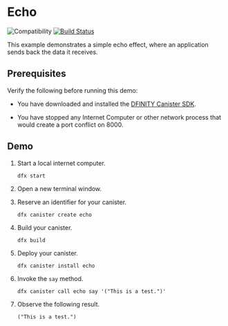 # Echo

![Compatibility](https://img.shields.io/badge/compatibility-0.6.24-blue)
[![Build Status](https://github.com/dfinity/examples/workflows/motoko-echo-example/badge.svg)](https://github.com/dfinity/examples/actions?query=workflow%3Amotoko-echo-example)

This example demonstrates a simple echo effect, where an application sends back
the data it receives.

## Prerequisites

Verify the following before running this demo:

*  You have downloaded and installed the [DFINITY Canister
   SDK](https://sdk.dfinity.org).

*  You have stopped any Internet Computer or other network process that would
   create a port conflict on 8000.

## Demo

1. Start a local internet computer.

   ```text
   dfx start
   ```

1. Open a new terminal window.

1. Reserve an identifier for your canister.

   ```text
   dfx canister create echo
   ```

1. Build your canister.

   ```text
   dfx build
   ```

1. Deploy your canister.

   ```text
   dfx canister install echo
   ```

1. Invoke the `say` method.

   ```text
   dfx canister call echo say '("This is a test.")'
   ```

1. Observe the following result.

   ```text
   ("This is a test.")
   ```
